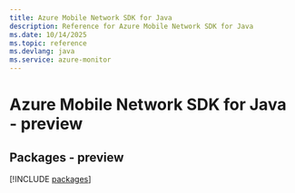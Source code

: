 ```yaml
---
title: Azure Mobile Network SDK for Java
description: Reference for Azure Mobile Network SDK for Java
ms.date: 10/14/2025
ms.topic: reference
ms.devlang: java
ms.service: azure-monitor
---
```

# Azure Mobile Network SDK for Java - preview
## Packages - preview
[!INCLUDE [packages](mobile-network-index.md)]